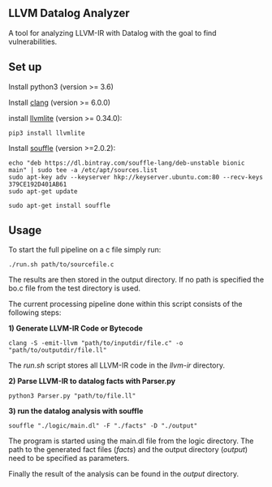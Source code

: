 ## LLVM Datalog Analyzer

A tool for analyzing LLVM-IR with Datalog with the goal to find vulnerabilities. 



## Set up

Install python3 (version >= 3.6)

Install [clang](https://clang.llvm.org) (version >= 6.0.0)

install [llvmlite](https://github.com/numba/llvmlite) (version >= 0.34.0): 

```
pip3 install llvmlite
```

Install [souffle](https://souffle-lang.github.io/) (version >=2.0.2):

```
echo "deb https://dl.bintray.com/souffle-lang/deb-unstable bionic main" | sudo tee -a /etc/apt/sources.list
sudo apt-key adv --keyserver hkp://keyserver.ubuntu.com:80 --recv-keys 379CE192D401AB61
sudo apt-get update

sudo apt-get install souffle
```



## Usage

To start the full pipeline on a c file simply run:

```
./run.sh path/to/sourcefile.c
```

The results are then stored in the output directory. If no path is specified the bo.c file from the test directory is used.

The current processing pipeline done within this script consists of the following steps:

**1) Generate LLVM-IR Code or Bytecode**

```
clang -S -emit-llvm "path/to/inputdir/file.c" -o "path/to/outputdir/file.ll"
```

The *run.sh* script stores all LLVM-IR code in the *llvm-ir* directory.

**2) Parse LLVM-IR to datalog facts with Parser.py**

```
python3 Parser.py "path/to/file.ll"
```

**3) run the datalog analysis with souffle**

```
souffle "./logic/main.dl" -F "./facts" -D "./output"
```

The program is started using the main.dl file from the logic directory. The path to the generated fact files (*facts*) and the output directory (*output*) need to be specified as parameters.

Finally the result of the analysis can be found in the *output* directory.
